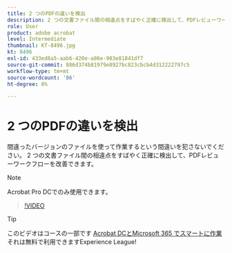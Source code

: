 ```yaml
---
title: 2 つのPDFの違いを検出
description: 2 つの文書ファイル間の相違点をすばやく正確に検出して、PDFレビューワークフローを改善します。
role: User
product: adobe acrobat
level: Intermediate
thumbnail: KT-8496.jpg
kt: 8496
exl-id: 433ed8a5-aab6-420e-a86e-903e81841df7
source-git-commit: 886d374b81979e8927bc823cbcb4d312222797c5
workflow-type: tm+mt
source-wordcount: '86'
ht-degree: 0%

---
```


# 2 つのPDFの違いを検出

間違ったバージョンのファイルを使って作業するという間違いを犯さないでください。 2 つの文書ファイル間の相違点をすばやく正確に検出して、PDFレビューワークフローを改善できます。

>[!NOTE]
>
>Acrobat Pro DCでのみ使用できます。

>[!VIDEO](https://video.tv.adobe.com/v/337211?hidetitle=true)

>[!TIP]
>
>このビデオはコースの一部です [Acrobat DCとMicrosoft 365 でスマートに作業](https://experienceleague.adobe.com/?recommended=Acrobat-U-1-2021.microsoft365) それは無料で利用できますExperience League!
